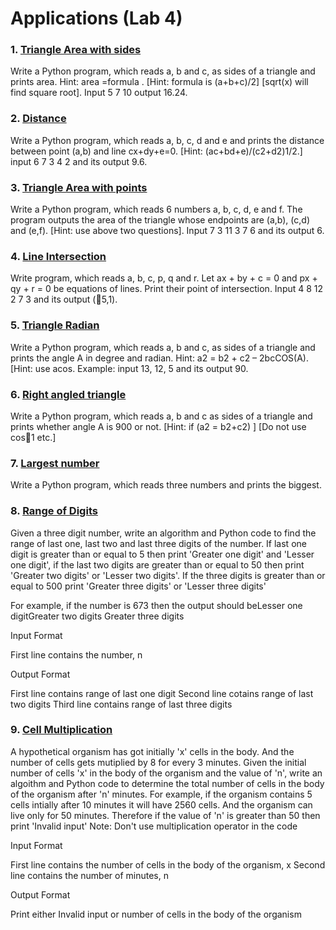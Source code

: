 # Applications (Lab 4) 



### 1. [Triangle Area with sides](./side_area.py)

Write a Python program, which reads a, b and c, as sides of a triangle and prints area. Hint: area =formula . [Hint: formula is (a+b+c)/2] [sqrt(x) will find square root]. Input 5  7  10 output 16.24.


### 2. [Distance](./distance.py)

Write a Python program, which reads a, b, c, d and e and prints the distance between point (a,b) and line cx+dy+e=0. [Hint: (ac+bd+e)/(c2+d2)1/2.] input 6 7 3 4 2 and its output 9.6.


### 3. [Triangle Area with points](./pt_area.py)

Write a Python program, which reads 6 numbers a, b, c, d, e and f. The program outputs the area of the triangle whose endpoints are (a,b), (c,d) and (e,f). [Hint: use above two questions]. Input 7  3  11  3  7  6 and its output 6.


### 4. [Line Intersection](./line_intersection.py)

Write program, which reads a, b, c, p, q and r. Let  ax + by + c = 0  and px + qy + r = 0 be equations of lines. Print their point of intersection. Input 4 8 12 2 7 3 and its output (5,1).


### 5. [Triangle Radian](./radian.py)

Write a Python program, which reads a, b and c, as sides of a triangle and prints the angle A in degree and radian. Hint: a2 = b2 +  c2 – 2bcCOS(A).  [Hint: use acos. Example: input 13, 12, 5 and its output 90.


### 6. [Right angled triangle](./right_triangle.py)

Write a Python program, which reads a, b and c as sides of a triangle and prints whether angle A is 900 or not. [Hint: if (a2 = b2+c2) ] [Do not use cos1 etc.] 


### 7. [Largest number](./largest_num.py)

Write a Python program, which reads three numbers and prints the biggest. 


### 8. [Range of Digits](./digit_range.py)

Given a three digit number, write an algorithm and Python code to find the range of last one, last two and last three digits of the number. If last one digit is greater than or equal to 5 then print 'Greater one digit' and 'Lesser one digit', if the last two digits are greater than or equal to 50 then print 'Greater two digits' or 'Lesser two digits'. If the three digits is greater than or equal to 500 print 'Greater three digits' or 'Lesser three digits'

For example, if the number is 673 then the output should beLesser one digitGreater two digits
Greater three digits

Input Format

First line contains the number, n

Output Format

First line contains range of last one digit
Second line cotains range of last two digits
Third line contains range of last three digits




### 9. [Cell Multiplication](./Call_Multiplication.py)


A hypothetical organism has got initially 'x' cells in the body. And the number of cells gets mutiplied by 8 for every 3 minutes. Given the initial number of cells 'x' in the body of the organism and the value of 'n', write an algoithm and Python code to determine the total number of cells in the body of the organism after 'n' minutes. For example, if the organism contains 5 cells intially after 10 minutes it will have 2560 cells. And the organism can live only for 50 minutes. Therefore if the value of 'n' is greater than 50 then print 'Invalid input'
Note: Don't use multiplication operator in the code


Input Format

First line contains the number of cells in the body of the organism, x
Second line contains the number of minutes, n


Output Format

Print either Invalid input or number of cells in the body of the organism

